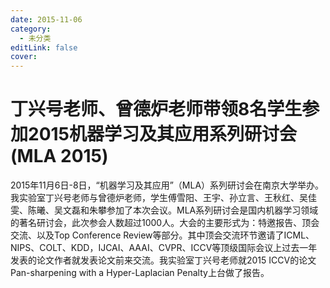 ```yaml
---
date: 2015-11-06
category:
  - 未分类
editLink: false
cover: 
---
```



# 丁兴号老师、曾德炉老师带领8名学生参加2015机器学习及其应用系列研讨会(MLA 2015)

2015年11月6日-8日，“机器学习及其应用”（MLA）系列研讨会在南京大学举办。我实验室丁兴号老师与曾德炉老师，学生傅雪阳、王宇、孙立言、王秋红、吴佳雯、陈曦、吴文磊和朱攀参加了本次会议。MLA系列研讨会是国内机器学习领域的著名研讨会，此次参会人数超过1000人。大会的主要形式为：特邀报告、顶会交流、以及Top Conference Review等部分。其中顶会交流环节邀请了ICML、NIPS、COLT、KDD，IJCAI、AAAI、CVPR、ICCV等顶级国际会议上过去一年发表的论文作者就发表论文前来交流。我实验室丁兴号老师就2015 ICCV的论文Pan-sharpening with a Hyper-Laplacian Penalty上台做了报告。
<!-- more -->
